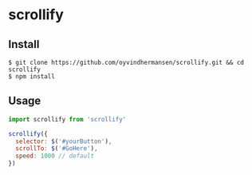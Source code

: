 # scrollify

## Install

```
$ git clone https://github.com/oyvindhermansen/scrollify.git && cd scrollify
$ npm install
```

## Usage

```javascript
import scrollify from 'scrollify'

scrollify({
  selector: $('#yourButton'),
  scrollTo: $('#GoHere'),
  speed: 1000 // default
})
```

